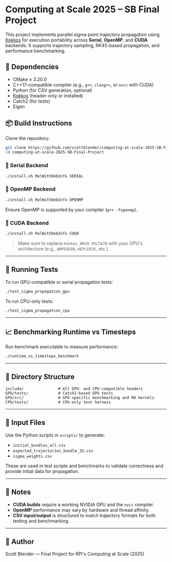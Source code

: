 # Computing at Scale 2025 – SB Final Project

This project implements parallel sigma point trajectory propagation using [Kokkos](https://github.com/kokkos/kokkos) for execution portability across **Serial**, **OpenMP**, and **CUDA** backends. It supports trajectory sampling, RK45-based propagation, and performance benchmarking.

## 🔧 Dependencies

- CMake ≥ 3.20.0
- C++17-compatible compiler (e.g., `g++`, `clang++`, or `nvcc` with CUDA)
- Python (for CSV generation, optional)
- [Kokkos](https://github.com/kokkos/kokkos) (header-only or installed)
- Catch2 (for tests)
- Eigen

## 📦 Build Instructions

Clone the repository:

```bash
git clone https://github.com/scottblender/computing-at-scale-2025-SB-Final-Project.git
cd computing-at-scale-2025-SB-Final-Project
```

### 🧵 Serial Backend

```bash
./install.sh RelWithDebInfo SERIAL
```

### 🧵 OpenMP Backend

```bash
./install.sh RelWithDebInfo OPENMP
```

Ensure OpenMP is supported by your compiler (`g++ -fopenmp`).

### 🚀 CUDA Backend

```bash
./install.sh RelWithDebInfo CUDA
```

> Make sure to replace `Kokkos_ARCH_VOLTA70` with your GPU's architecture (e.g., `AMPERE80`, `KEPLER35`, etc.)

---

## 🧪 Running Tests

To run GPU-compatible or serial propagation tests:

```bash
./test_sigma_propagation_gpu
```

To run CPU-only tests:

```bash
./test_sigma_propagation_cpu
```

---

## 📈 Benchmarking Runtime vs Timesteps

Run benchmark executable to measure performance:

```bash
./runtime_vs_timesteps_benchmark
```

---

## 📁 Directory Structure

```
include/               # All GPU- and CPU-compatible headers
GPU/tests/             # Catch2-based GPU tests
GPU/src/               # GPU-specific benchmarking and RK kernels
CPU/tests/             # CPU-only test harness
```

---

## 📄 Input Files

Use the Python scripts in `scripts/` to generate:
- `initial_bundles_all.csv`
- `expected_trajectories_bundle_32.csv`
- `sigma_weights.csv`

These are used in test scripts and benchmarks to validate correctness and provide initial data for propagation.

---

## 📍 Notes

- **CUDA builds** require a working NVIDIA GPU and the `nvcc` compiler.
- **OpenMP** performance may vary by hardware and thread affinity.
- **CSV input/output** is structured to match trajectory formats for both testing and benchmarking.

---

## 👤 Author

Scott Blender — Final Project for RPI's Computing at Scale (2025)
